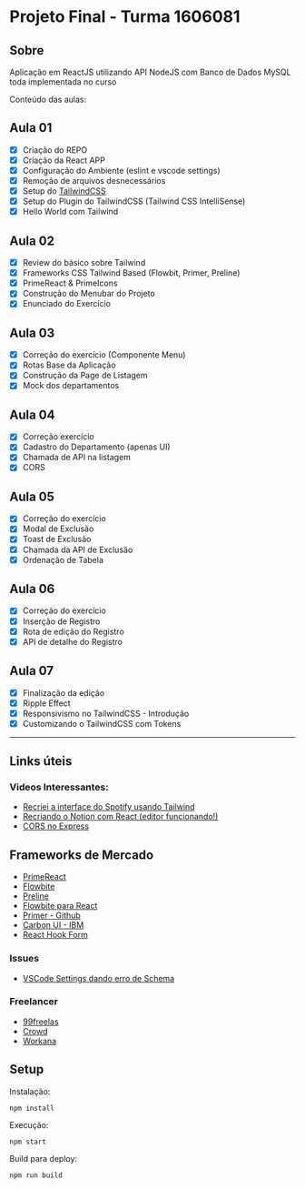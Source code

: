 # Projeto Final - Turma 1606081

## Sobre
Aplicação em ReactJS utilizando API NodeJS com Banco de Dados MySQL toda implementada no curso

Conteúdo das aulas:

## Aula 01
- [X] Criação do REPO
- [X] Criação da React APP
- [X] Configuração do Ambiente (eslint e vscode settings)
- [X] Remoção de arquivos desnecessários
- [X] Setup do [TailwindCSS](https://tailwindcss.com/docs/guides/create-react-app)
- [X] Setup do Plugin do TailwindCSS (Tailwind CSS IntelliSense)
- [X] Hello World com Tailwind

## Aula 02
- [X] Review do básico sobre Tailwind
- [X] Frameworks CSS Tailwind Based (Flowbit, Primer, Preline)
- [X] PrimeReact & PrimeIcons
- [X] Construção do Menubar do Projeto
- [X] Enunciado do Exercício

## Aula 03
- [X] Correção do exercício (Componente Menu)
- [X] Rotas Base da Aplicação
- [X] Construção da Page de Listagem
- [X] Mock dos departamentos

## Aula 04
- [X] Correção exercício
- [X] Cadastro do Departamento (apenas UI)
- [X] Chamada de API na listagem
- [X] CORS

## Aula 05
- [X] Correção do exercício
- [X] Modal de Exclusão
- [X] Toast de Exclusão
- [X] Chamada da API de Exclusão
- [X] Ordenação de Tabela

## Aula 06
- [X] Correção do exercício
- [X] Inserção de Registro
- [X] Rota de edição do Registro
- [X] API de detalhe do Registro

## Aula 07
- [X] Finalização da edição
- [X] Ripple Effect
- [X] Responsivismo no TailwindCSS - Introdução
- [X] Customizando o TailwindCSS com Tokens

---
## Links úteis
### Videos Interessantes:
* [Recriei a interface do Spotify usando Tailwind](https://www.youtube.com/watch?v=YVI-q3idGiM)
* [Recriando o Notion com React (editor funcionando!)](https://www.youtube.com/watch?v=-SDxID3BS4I)
* [CORS no Express](https://expressjs.com/en/resources/middleware/cors.html#configuring-cors)

## Frameworks de Mercado
* [PrimeReact](https://primereact.com/)
* [Flowbite](https://flowbite.com/)
* [Preline](https://preline.co/)
* [Flowbite para React](https://www.flowbite-react.com/)
* [Primer - Github](https://primer.style/design/)
* [Carbon UI - IBM](https://carbondesignsystem.com/)
* [React Hook Form](https://www.react-hook-form.com/)

### Issues
* [VSCode Settings dando erro de Schema](https://bobbyhadz.com/blog/unable-to-load-schema-from-vscode-cannot-open)

### Freelancer
* [99freelas](99freelas.com.br)
* [Crowd](http://crowd.com.br)
* [Workana](workana.com.br)

## Setup
Instalação:


`npm install`

Execução:

`npm start`

Build para deploy:

`npm run build`

